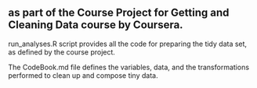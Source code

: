 ## as part of the Course Project for Getting and Cleaning Data course by Coursera.

run_analyses.R script provides all the code for preparing the tidy data set, as defined by the course project.

The CodeBook.md file defines the variables, data, and the transformations performed to clean up and compose tiny data. 